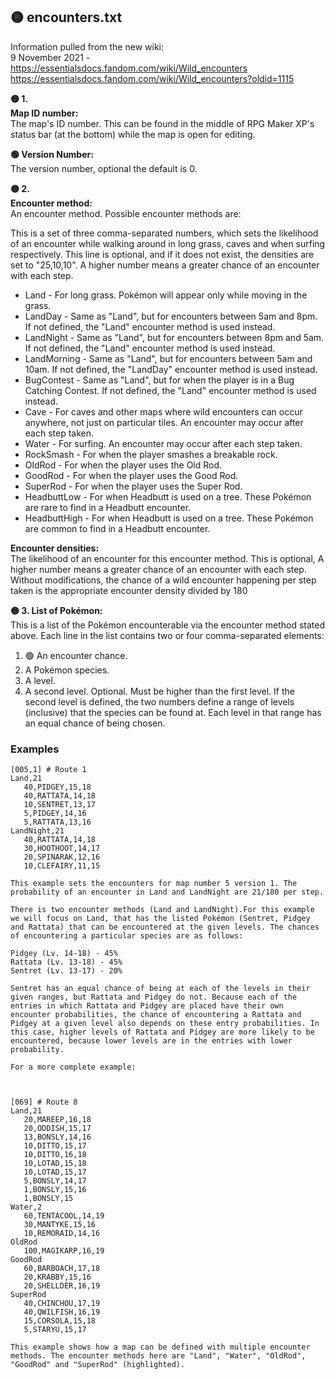 ## 🟡 encounters.txt

Information pulled from the new wiki:  
9 November 2021 - https://essentialsdocs.fandom.com/wiki/Wild_encounters  
https://essentialsdocs.fandom.com/wiki/Wild_encounters?oldid=1115

**🟡 1.**  
**Map ID number:**  
The map's ID number. This can be found in the middle of RPG Maker XP's status bar (at the bottom) while the map is open for editing.

**🟢 Version Number:**  
The version number, optional the default is 0.

**🟡 2.**  
**Encounter method:**  
An encounter method. Possible encounter methods are:

This is a set of three comma-separated numbers, which sets the likelihood of an encounter while walking around in long grass, caves and when surfing respectively. This line is optional, and if it does not exist, the densities are set to "25,10,10". A higher number means a greater chance of an encounter with each step.
- Land - For long grass. Pokémon will appear only while moving in the grass.
- LandDay - Same as "Land", but for encounters between 5am and 8pm. If not defined, the "Land" encounter method is used instead.
- LandNight - Same as "Land", but for encounters between 8pm and 5am. If not defined, the "Land" encounter method is used instead.
- LandMorning - Same as "Land", but for encounters between 5am and 10am. If not defined, the "LandDay" encounter method is used instead.
- BugContest - Same as "Land", but for when the player is in a Bug Catching Contest. If not defined, the "Land" encounter method is used instead.
- Cave - For caves and other maps where wild encounters can occur anywhere, not just on particular tiles. An encounter may occur after each step taken.
- Water - For surfing. An encounter may occur after each step taken.
- RockSmash - For when the player smashes a breakable rock.
- OldRod - For when the player uses the Old Rod.
- GoodRod - For when the player uses the Good Rod.
- SuperRod - For when the player uses the Super Rod.
- HeadbuttLow - For when Headbutt is used on a tree. These Pokémon are rare to find in a Headbutt encounter.
- HeadbuttHigh - For when Headbutt is used on a tree. These Pokémon are common to find in a Headbutt encounter.


**Encounter densities:**  
The likelihood of an encounter for this encounter method. This is optional, A higher number means a greater chance of an encounter with each step. Without modifications, the chance of a wild encounter happening per step taken is the appropriate encounter density divided by 180


**🟡 3. List of Pokémon:**  
This is a list of the Pokémon encounterable via the encounter method stated above. Each line in the list contains two or four comma-separated elements:
1. 🟢 An encounter chance.
2. A Pokémon species.
3. A level.
4. A second level. Optional. Must be higher than the first level.
If the second level is defined, the two numbers define a range of levels (inclusive) that the species can be found at. Each level in that range has an equal chance of being chosen.


### Examples
```
[005,1] # Route 1
Land,21
   40,PIDGEY,15,18
   40,RATTATA,14,18
   10,SENTRET,13,17
   5,PIDGEY,14,16
   5,RATTATA,13,16
LandNight,21
   40,RATTATA,14,18
   30,HOOTHOOT,14,17
   20,SPINARAK,12,16
   10,CLEFAIRY,11,15

This example sets the encounters for map number 5 version 1. The probability of an encounter in Land and LandNight are 21/180 per step.

There is two encounter methods (Land and LandNight).For this example we will focus on Land, that has the listed Pokémon (Sentret, Pidgey and Rattata) that can be encountered at the given levels. The chances of encountering a particular species are as follows:

Pidgey (Lv. 14-18) - 45%
Rattata (Lv. 13-18) - 45%
Sentret (Lv. 13-17) - 20%

Sentret has an equal chance of being at each of the levels in their given ranges, but Rattata and Pidgey do not. Because each of the entries in which Rattata and Pidgey are placed have their own encounter probabilities, the chance of encountering a Rattata and Pidgey at a given level also depends on these entry probabilities. In this case, higher levels of Rattata and Pidgey are more likely to be encountered, because lower levels are in the entries with lower probability.

For a more complete example:



[069] # Route 8
Land,21
   20,MAREEP,16,18
   20,ODDISH,15,17
   13,BONSLY,14,16
   10,DITTO,15,17
   10,DITTO,16,18
   10,LOTAD,15,18
   10,LOTAD,15,17
   5,BONSLY,14,17
   1,BONSLY,15,16
   1,BONSLY,15
Water,2
   60,TENTACOOL,14,19
   30,MANTYKE,15,16
   10,REMORAID,14,16
OldRod
   100,MAGIKARP,16,19
GoodRod
   60,BARBOACH,17,18
   20,KRABBY,15,16
   20,SHELLDER,16,19
SuperRod
   40,CHINCHOU,17,19
   40,QWILFISH,16,19
   15,CORSOLA,15,18
   5,STARYU,15,17
  
This example shows how a map can be defined with multiple encounter methods. The encounter methods here are "Land", "Water", "OldRod", "GoodRod" and "SuperRod" (highlighted).

```



